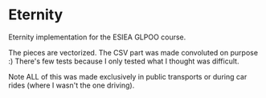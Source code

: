 # Eternity
Eternity implementation for the ESIEA GLPOO course.

The pieces are vectorized.
The CSV part was made convoluted on purpose :)
There's few tests because I only tested what I thought was difficult.

Note ALL of this was made exclusively in public transports or during car rides (where I wasn't the one driving).
